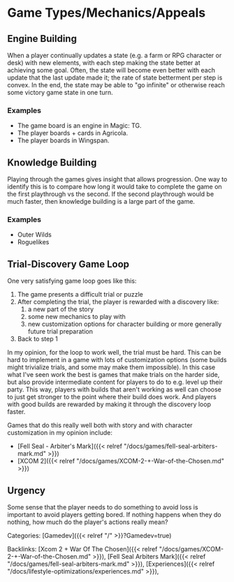 # Game Types/Mechanics/Appeals

## Engine Building

When a player continually updates a state (e.g. a farm or RPG character or
desk) with new elements, with each step making the state better at achieving
some goal.  Often, the state will become even better with each update that the
last update made it; the rate of state betterment per step is convex.  In the
end, the state may be able to "go infinite" or otherwise reach some victory
game state in one turn.

### Examples

 - The game board is an engine in Magic: TG.
 - The player boards + cards in Agricola.
 - The player boards in Wingspan.
 

## Knowledge Building

Playing through the games gives insight that allows progression.
One way to identify this is to compare how long it would take to complete the
game on the first playthrough vs the second.
If the second playthrough would be much faster, then knowledge building is a
large part of the game.

### Examples

 - Outer Wilds
 - Roguelikes


## Trial-Discovery Game Loop

One very satisfying game loop goes like this:

1. The game presents a difficult trial or puzzle
1. After completing the trial, the player is rewarded with a discovery like:
   1. a new part of the story
   1. some new mechanics to play with
   1. new customization options for character building or more generally future
      trial preparation
1. Back to step 1

In my opinion, for the loop to work well, the trial must be hard. This can be
hard to implement in a game with lots of customization options (some builds
might trivialize trials, and some may make them impossible). In this case what
I've seen work the best is games that make trials on the harder side, but also
provide intermediate content for players to do to e.g. level up their party.
This way, players with builds that aren't working as well can choose to just
get stronger to the point where their build does work. And players with good
builds are rewarded by making it through the discovery loop faster.

Games that do this really well both with story and with character customization
in my opinion include:

 - [Fell Seal - Arbiter's Mark]({{< relref "/docs/games/fell-seal-arbiters-mark.md" >}})
 - [XCOM 2]({{< relref "/docs/games/XCOM-2-+-War-of-the-Chosen.md" >}})

## Urgency

Some sense that the player needs to do something to avoid loss is important to
avoid players getting bored. If nothing happens when they do nothing, how much
do the player's actions really mean?










Categories: [Gamedev]({{< relref "/" >}}?Gamedev=true)

Backlinks: [Xcom 2 + War Of The Chosen]({{< relref "/docs/games/XCOM-2-+-War-of-the-Chosen.md" >}}), 
[Fell Seal Arbiters Mark]({{< relref "/docs/games/fell-seal-arbiters-mark.md" >}}), 
[Experiences]({{< relref "/docs/lifestyle-optimizations/experiences.md" >}}), 

